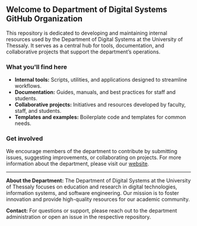 ## Welcome to Department of Digital Systems GitHub Organization

This repository is dedicated to developing and maintaining internal resources used by the Department of Digital Systems at the University of Thessaly.
It serves as a central hub for tools, documentation, and collaborative projects that support the department’s operations.

### What you'll find here

- **Internal tools:** Scripts, utilities, and applications designed to streamline workflows.
- **Documentation:** Guides, manuals, and best practices for staff and students.
- **Collaborative projects:** Initiatives and resources developed by faculty, staff, and students.
- **Templates and examples:** Boilerplate code and templates for common needs.

### Get involved

We encourage members of the department to contribute by submitting issues, suggesting improvements, or collaborating on projects.
For more information about the department, please visit our [website](https://ds.uth.gr/).

---

**About the Department:**
The Department of Digital Systems at the University of Thessaly focuses on education and research in digital technologies, information systems, and software engineering. Our mission is to foster innovation and provide high-quality resources for our academic community.

**Contact:**
For questions or support, please reach out to the department administration or open an issue in the respective repository.